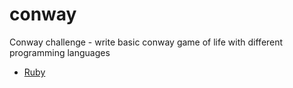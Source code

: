 # conway

Conway challenge - write basic conway game of life with different programming languages

- [Ruby](/ruby/README.rb)

